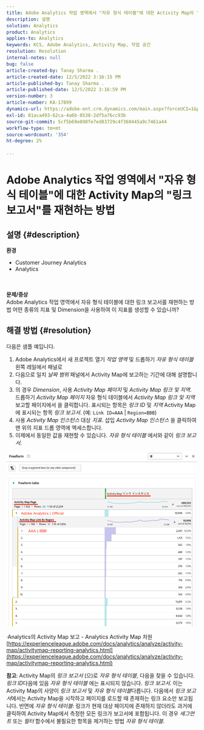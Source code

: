 ```yaml
---
title: Adobe Analytics 작업 영역에서 "자유 형식 테이블"에 대한 Activity Map의 "링크 보고서"를 재현하는 방법
description: 설명
solution: Analytics
product: Analytics
applies-to: Analytics
keywords: KCS, Adobe Analytics, Activity Map, 작업 공간
resolution: Resolution
internal-notes: null
bug: false
article-created-by: Tanay Sharma .
article-created-date: 12/5/2022 3:16:15 PM
article-published-by: Tanay Sharma .
article-published-date: 12/5/2022 3:16:59 PM
version-number: 3
article-number: KA-17899
dynamics-url: https://adobe-ent.crm.dynamics.com/main.aspx?forceUCI=1&pagetype=entityrecord&etn=knowledgearticle&id=194460be-af74-ed11-81aa-6045bd006239
exl-id: 81aca493-62ca-4a6b-8538-2df5a76cc93b
source-git-commit: 5cf5b69e898fe7ed83729c4f360445a9c7461a44
workflow-type: tm+mt
source-wordcount: '354'
ht-degree: 2%

---
```


# Adobe Analytics 작업 영역에서 &quot;자유 형식 테이블&quot;에 대한 Activity Map의 &quot;링크 보고서&quot;를 재현하는 방법

## 설명 {#description}

<b>환경</b>
- Customer Journey Analytics
- Analytics

<br> <br><b>문제/증상</b><br>Adobe Analytics 작업 영역에서 자유 형식 테이블에 대한 링크 보고서를 재현하는 방법 어떤 종류의 지표 및 Dimension을 사용하여 이 지표를 생성할 수 있습니까?<br>

## 해결 방법 {#resolution}


다음은 샘플 예입니다.

1. Adobe Analytics에서 새 프로젝트 열기 *작업 영역* 및 드롭하기 *자유 형식 테이블* 왼쪽 레일에서 패널로
2. 다음으로 일치 *날짜 범위* 패널에서 Activity Map에 보고하는 기간에 대해 설명합니다.
3. 의 경우 *Dimension*, 사용 *Activity Map 페이지* 및 *Activity Map 링크 및 지역*. 드롭하기 *Activity Map 페이지* 자유 형식 테이블에서 *Activity Map 링크 및 지역* 보고할 페이지에서 을 클릭합니다. 표시되는 항목은 *링크 ID* 및 *지역* Activity Map에 표시되는 항목 *링크 보고서*. (예: `Link ID=AAA` | `Region=BBB`)
4. 사용 *Activity Map 인스턴스* 대상 *지표*. 삽입 *Activity Map 인스턴스* 을 클릭하여 맨 위의 지표 드롭 영역에 액세스합니다.
5. 이제에서 동일한 값을 재현할 수 있습니다. *자유 형식 테이블* 에서와 같이 *링크 보고서*.


![](assets/ce099307-8f85-ec11-8d21-0022480855a4.png)

·Analytics의 Activity Map 보고 - Analytics Activity Map 차원
[https://experienceleague.adobe.com/docs/analytics/analyze/activity-map/activitymap-reporting-analytics.html](https://experienceleague.adobe.com/docs/analytics/analyze/activity-map/activitymap-reporting-analytics.html)

<b>참고</b>: Activity Map의 *링크 보고서* (으)로 *자유 형식 테이블*, 다음을 찾을 수 있습니다. *링크 ID*&#x200B;다음에 있음 *자유 형식 테이블* 에는 표시되지 않습니다. *링크 보고서*. 이는 Activity Map의 사양이 *링크 보고서* 및 *자유 형식 테이블*&#x200B;다릅니다. 다음에서 *링크 보고서*&#x200B;에서는 Activity Map을 시작하고 페이지를 로드할 때 존재하는 링크 요소만 보고됩니다. 반면에 *자유 형식 테이블*: 링크가 현재 대상 페이지에 존재하지 않더라도 과거에 클릭하여 Activity Map에서 측정한 모든 링크가 보고서에 포함됩니다. 이 경우 *세그먼트* 또는 *필터* 함수에서 불필요한 항목을 제거하는 방법 *자유 형식 테이블*.
